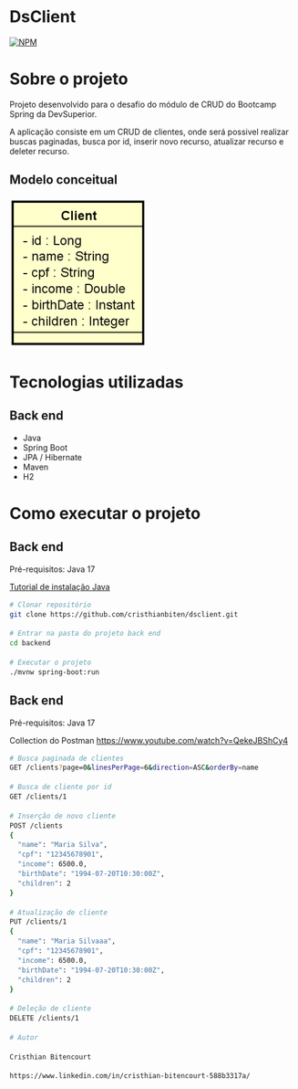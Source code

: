 # DsClient
[![NPM](https://img.shields.io/npm/l/react)](https://github.com/cristhianbiten/dsclient/blob/main/LICENSE) 

# Sobre o projeto


Projeto desenvolvido para o desafio do módulo de CRUD do Bootcamp Spring da DevSuperior.

A aplicação consiste em um CRUD de clientes, onde será possivel realizar buscas paginadas, busca por id, inserir novo recurso, atualizar recurso e deleter recurso.

## Modelo conceitual
![Modelo Conceitual](https://github.com/cristhianbiten/assets/blob/main/dsclient.png)

# Tecnologias utilizadas
## Back end
- Java
- Spring Boot
- JPA / Hibernate
- Maven
- H2

# Como executar o projeto

## Back end
Pré-requisitos: Java 17

[Tutorial de instalação Java](https://www.youtube.com/watch?v=QekeJBShCy4)

```bash
# Clonar repositório
git clone https://github.com/cristhianbiten/dsclient.git

# Entrar na pasta do projeto back end
cd backend

# Executar o projeto
./mvnw spring-boot:run
```

## Back end
Pré-requisitos: Java 17

Collection do Postman
https://www.youtube.com/watch?v=QekeJBShCy4

```bash
# Busca paginada de clientes
GET /clients?page=0&linesPerPage=6&direction=ASC&orderBy=name

# Busca de cliente por id
GET /clients/1

# Inserção de novo cliente
POST /clients
{
  "name": "Maria Silva",
  "cpf": "12345678901",
  "income": 6500.0,
  "birthDate": "1994-07-20T10:30:00Z",
  "children": 2
}

# Atualização de cliente
PUT /clients/1
{
  "name": "Maria Silvaaa",
  "cpf": "12345678901",
  "income": 6500.0,
  "birthDate": "1994-07-20T10:30:00Z",
  "children": 2
}

# Deleção de cliente
DELETE /clients/1

# Autor

Cristhian Bitencourt

https://www.linkedin.com/in/cristhian-bitencourt-588b3317a/

